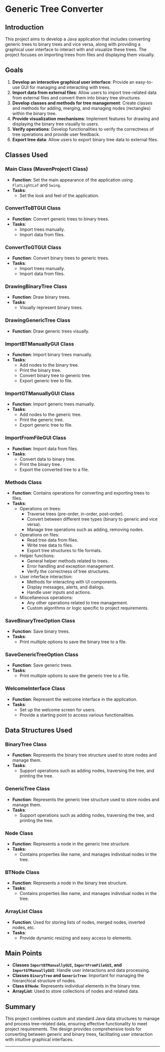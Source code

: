 # Generic Tree Converter

## Introduction
This project aims to develop a Java application that includes converting generic trees to binary trees and vice versa, along with providing a graphical user interface to interact with and visualize these trees. The project focuses on importing trees from files and displaying them visually.

## Goals
1. **Develop an interactive graphical user interface**: Provide an easy-to-use GUI for managing and interacting with trees.
2. **Import data from external files**: Allow users to import tree-related data from external files and convert them into binary tree structures.
3. **Develop classes and methods for tree management**: Create classes and methods for adding, merging, and managing nodes (rectangles) within the binary tree.
4. **Provide visualization mechanisms**: Implement features for drawing and displaying the binary tree visually to users.
5. **Verify operations**: Develop functionalities to verify the correctness of tree operations and provide user feedback.
6. **Export tree data**: Allow users to export binary tree data to external files.

## Classes Used

### Main Class (MavenProject1 Class)
- **Function**: Set the main appearance of the application using `FlatLightLaf` and `Swing`.
- **Tasks**:
  - Set the look and feel of the application.

### ConvertToBTGUI Class
- **Function**: Convert generic trees to binary trees.
- **Tasks**:
  - Import trees manually.
  - Import data from files.

### ConvertToGTGUI Class
- **Function**: Convert binary trees to generic trees.
- **Tasks**:
  - Import trees manually.
  - Import data from files.

### DrawingBinaryTree Class
- **Function**: Draw binary trees.
- **Tasks**:
  - Visually represent binary trees.

### DrawingGenericTree Class
- **Function**: Draw generic trees visually.

### ImportBTManuallyGUI Class
- **Function**: Import binary trees manually.
- **Tasks**:
  - Add nodes to the binary tree.
  - Print the binary tree.
  - Convert binary tree to generic tree.
  - Export generic tree to file.

### ImportGTManuallyGUI Class
- **Function**: Import generic trees manually.
- **Tasks**:
  - Add nodes to the generic tree.
  - Print the generic tree.
  - Export generic tree to file.

### ImportFromFileGUI Class
- **Function**: Import data from files.
- **Tasks**:
  - Convert data to binary tree.
  - Print the binary tree.
  - Export the converted tree to a file.

### Methods Class
- **Function**: Contains operations for converting and exporting trees to files.
- **Tasks**:
  - Operations on trees:
    - Traverse trees (pre-order, in-order, post-order).
    - Convert between different tree types (binary to generic and vice versa).
    - Manage tree operations such as adding, removing nodes.
  - Operations on files:
    - Read tree data from files.
    - Write tree data to files.
    - Export tree structures to file formats.
  - Helper functions:
    - General helper methods related to trees.
    - Error handling and exception management.
    - Verify the correctness of tree structures.
  - User interface interaction:
    - Methods for interacting with UI components.
    - Display messages, alerts, and dialogs.
    - Handle user inputs and actions.
  - Miscellaneous operations:
    - Any other operations related to tree management.
    - Custom algorithms or logic specific to project requirements.

### SaveBinaryTreeOption Class
- **Function**: Save binary trees.
- **Tasks**:
  - Print multiple options to save the binary tree to a file.

### SaveGenericTreeOption Class
- **Function**: Save generic trees.
- **Tasks**:
  - Print multiple options to save the generic tree to a file.

### WelcomeInterface Class
- **Function**: Represent the welcome interface in the application.
- **Tasks**:
  - Set up the welcome screen for users.
  - Provide a starting point to access various functionalities.

## Data Structures Used

### BinaryTree Class
- **Function**: Represents the binary tree structure used to store nodes and manage them.
- **Tasks**:
  - Support operations such as adding nodes, traversing the tree, and printing the tree.

### GenericTree Class
- **Function**: Represents the generic tree structure used to store nodes and manage them.
- **Tasks**:
  - Support operations such as adding nodes, traversing the tree, and printing the tree.

### Node Class
- **Function**: Represents a node in the generic tree structure.
- **Tasks**:
  - Contains properties like name, and manages individual nodes in the tree.

### BTNode Class
- **Function**: Represents a node in the binary tree structure.
- **Tasks**:
  - Contains properties like name, and manages individual nodes in the tree.

### ArrayList Class
- **Function**: Used for storing lists of nodes, merged nodes, inverted nodes, etc.
- **Tasks**:
  - Provide dynamic resizing and easy access to elements.

## Main Points
- **Classes `ImportBTManuallyGUI`, `ImportFromFileGUI`, and `ImportGTManuallyGUI`**: Handle user interactions and data processing.
- **Classes `BinaryTree` and `GenericTree`**: Important for managing the hierarchical structure of nodes.
- **Class `BTNode`**: Represents individual elements in the binary tree.
- **ArrayList**: Used to store collections of nodes and related data.

## Summary
This project combines custom and standard Java data structures to manage and process tree-related data, ensuring effective functionality to meet project requirements. The design provides comprehensive tools for converting between generic and binary trees, facilitating user interaction with intuitive graphical interfaces.

---